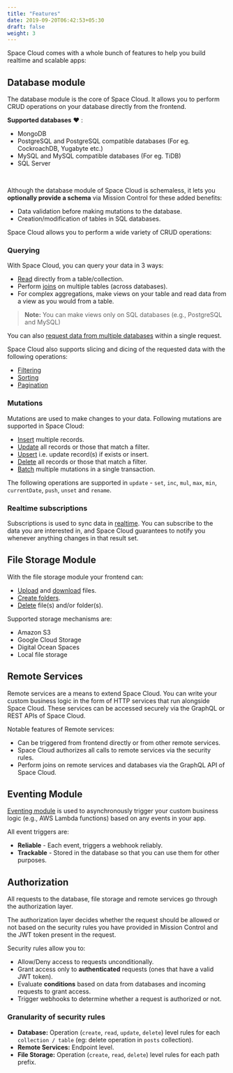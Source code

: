 ```yaml
---
title: "Features"
date: 2019-09-20T06:42:53+05:30
draft: false
weight: 3
---
```


Space Cloud comes with a whole bunch of features to help you build realtime and scalable apps:

## Database module

The database module is the core of Space Cloud. It allows you to perform CRUD operations on your database directly from the frontend.

**Supported databases** :heart: :

- MongoDB
- PostgreSQL and PostgreSQL compatible databases (For eg. CockroachDB, Yugabyte etc.)
- MySQL and MySQL compatible databases (For eg. TiDB)
- SQL Server

<br>

Although the database module of Space Cloud is schemaless, it lets you **optionally provide a schema** via Mission Control for these added benefits:

- Data validation before making mutations to the database.
- Creation/modification of tables in SQL databases.

Space Cloud allows you to perform a wide variety of CRUD operations:

### Querying

With Space Cloud, you can query your data in 3 ways:

- [Read](/essentials/querying/simple-queries) directly from a table/collection.
- Perform [joins](/essentials/querying/joins) on multiple tables (across databases).
- For complex aggregations, make views on your table and read data from a view as you would from a table.

> **Note:** You can make views only on SQL databases (e.g., PostgreSQL and MySQL)

You can also [request data from multiple databases](/essentials/querying/multiple-queries) within a single request.

Space Cloud also supports slicing and dicing of the requested data with the following operations:

- [Filtering](/essentials/querying/filtering)
- [Sorting](/essentials/querying/sorting)
- [Pagination](/essentials/querying/pagination)

### Mutations

Mutations are used to make changes to your data. Following mutations are supported in Space Cloud:

- [Insert](/essentials/mutations/insert) multiple records.
- [Update](/essentials/mutations/update) all records or those that match a filter.
- [Upsert](/essentials/mutations/upsert) i.e. update record(s) if exists or insert.
- [Delete](/essentials/mutations/delete) all records or those that match a filter.
- [Batch](/essentials/mutations/multiple-mutations) multiple mutations in a single transaction.

The following operations are supported in `update` - `set`, `inc`, `mul`, `max`, `min`, `currentDate`, `push`, `unset` and `rename`.

### Realtime subscriptions

Subscriptions is used to sync data in [realtime](/essential/subscriptions). You can subscribe to the data you are interested in, and Space Cloud guarantees to notify you whenever anything changes in that result set.

## File Storage Module

With the file storage module your frontend can:

- [Upload](/essentials/file-storage/uploading) and [download](/essentials/file-storage/downloading) files.
- [Create folders](/essentials/file-storage/creating-folder).
- [Delete](/essentials/file-storage/deleting) file(s) and/or folder(s).

Supported storage mechanisms are:

- Amazon S3
- Google Cloud Storage
- Digital Ocean Spaces
- Local file storage

## Remote Services

Remote services are a means to extend Space Cloud. You can write your custom business logic in the form of HTTP services that run alongside Space Cloud. These services can be accessed securely via the GraphQL or REST APIs of Space Cloud.

Notable features of Remote services:

- Can be triggered from frontend directly or from other remote services.
- Space Cloud authorizes all calls to remote services via the security rules.
- Perform joins on remote services and databases via the GraphQL API of Space Cloud.

## Eventing Module

[Eventing module](/advanced/event-triggers/) is used to asynchronously trigger your custom business logic (e.g., AWS Lambda functions) based on any events in your app.

All event triggers are:

- **Reliable** - Each event, triggers a webhook reliably.
- **Trackable** - Stored in the database so that you can use them for other purposes.

## Authorization

All requests to the database, file storage and remote services go through the authorization layer. 

The authorization layer decides whether the request should be allowed or not based on the security rules you have provided in Mission Control and the JWT token present in the request.

Security rules allow you to:

- Allow/Deny access to requests unconditionally.
- Grant access only to **authenticated** requests (ones that have a valid JWT token).
- Evaluate **conditions** based on data from databases and incoming requests to grant access.
- Trigger webhooks to determine whether a request is authorized or not.

### Granularity of security rules

- **Database:** Operation (`create`, `read`, `update`, `delete`) level rules for each `collection / table` (eg: delete operation in `posts` collection).
- **Remote Services:** Endpoint level.
- **File Storage:** Operation (`create`, `read`, `delete`) level rules for each path prefix.